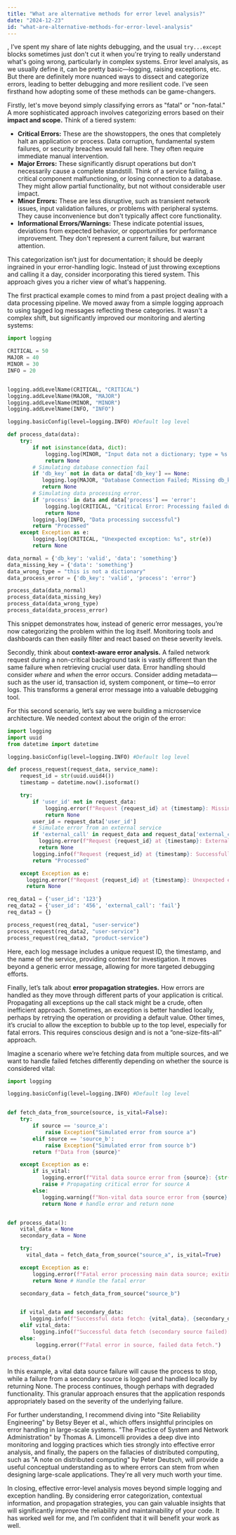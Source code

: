 ```yaml
---
title: "What are alternative methods for error level analysis?"
date: "2024-12-23"
id: "what-are-alternative-methods-for-error-level-analysis"
---
```


,  I’ve spent my share of late nights debugging, and the usual `try...except` blocks sometimes just don't cut it when you're trying to really understand what's going wrong, particularly in complex systems. Error level analysis, as we usually define it, can be pretty basic—logging, raising exceptions, etc. But there are definitely more nuanced ways to dissect and categorize errors, leading to better debugging and more resilient code. I’ve seen firsthand how adopting some of these methods can be game-changers.

Firstly, let's move beyond simply classifying errors as "fatal" or "non-fatal." A more sophisticated approach involves categorizing errors based on their **impact and scope.** Think of a tiered system:

*   **Critical Errors:** These are the showstoppers, the ones that completely halt an application or process. Data corruption, fundamental system failures, or security breaches would fall here. They often require immediate manual intervention.
*   **Major Errors:** These significantly disrupt operations but don't necessarily cause a complete standstill. Think of a service failing, a critical component malfunctioning, or losing connection to a database. They might allow partial functionality, but not without considerable user impact.
*   **Minor Errors:** These are less disruptive, such as transient network issues, input validation failures, or problems with peripheral systems. They cause inconvenience but don't typically affect core functionality.
*   **Informational Errors/Warnings:** These indicate potential issues, deviations from expected behavior, or opportunities for performance improvement. They don't represent a current failure, but warrant attention.

This categorization isn’t just for documentation; it should be deeply ingrained in your error-handling logic. Instead of just throwing exceptions and calling it a day, consider incorporating this tiered system. This approach gives you a richer view of what's happening.

The first practical example comes to mind from a past project dealing with a data processing pipeline. We moved away from a simple logging approach to using tagged log messages reflecting these categories. It wasn't a complex shift, but significantly improved our monitoring and alerting systems:

```python
import logging

CRITICAL = 50
MAJOR = 40
MINOR = 30
INFO = 20


logging.addLevelName(CRITICAL, "CRITICAL")
logging.addLevelName(MAJOR, "MAJOR")
logging.addLevelName(MINOR, "MINOR")
logging.addLevelName(INFO, "INFO")

logging.basicConfig(level=logging.INFO) #Default log level

def process_data(data):
    try:
        if not isinstance(data, dict):
            logging.log(MINOR, "Input data not a dictionary; type = %s.", type(data))
            return None
        # Simulating database connection fail
        if 'db_key' not in data or data['db_key'] == None:
           logging.log(MAJOR, "Database Connection Failed; Missing db_key, stopping processing.")
           return None
        # Simulating data processing error.
        if 'process' in data and data['process'] == 'error':
            logging.log(CRITICAL, "Critical Error: Processing failed due to corrupted data")
            return None
        logging.log(INFO, "Data processing successful")
        return "Processed"
    except Exception as e:
        logging.log(CRITICAL, "Unexpected exception: %s", str(e))
        return None

data_normal = {'db_key': 'valid', 'data': 'something'}
data_missing_key = {'data': 'something'}
data_wrong_type = "this is not a dictionary"
data_process_error = {'db_key': 'valid', 'process': 'error'}

process_data(data_normal)
process_data(data_missing_key)
process_data(data_wrong_type)
process_data(data_process_error)

```

This snippet demonstrates how, instead of generic error messages, you’re now categorizing the problem within the log itself. Monitoring tools and dashboards can then easily filter and react based on these severity levels.

Secondly, think about **context-aware error analysis.** A failed network request during a non-critical background task is vastly different than the same failure when retrieving crucial user data. Error handling should consider *where* and *when* the error occurs. Consider adding metadata—such as the user id, transaction id, system component, or time—to error logs. This transforms a general error message into a valuable debugging tool.

For this second scenario, let’s say we were building a microservice architecture. We needed context about the origin of the error:

```python
import logging
import uuid
from datetime import datetime

logging.basicConfig(level=logging.INFO) #Default log level

def process_request(request_data, service_name):
    request_id = str(uuid.uuid4())
    timestamp = datetime.now().isoformat()

    try:
        if 'user_id' not in request_data:
            logging.error(f"Request {request_id} at {timestamp}: Missing user_id in {service_name} service")
            return None
        user_id = request_data['user_id']
        # Simulate error from an external service
        if 'external_call' in request_data and request_data['external_call'] == 'fail':
          logging.error(f"Request {request_id} at {timestamp}: External service failure for user {user_id} in {service_name} service")
          return None
        logging.info(f"Request {request_id} at {timestamp}: Successfully processed request for user {user_id} in {service_name} service")
        return "Processed"

    except Exception as e:
      logging.error(f"Request {request_id} at {timestamp}: Unexpected error {str(e)} in {service_name} service.")
      return None

req_data1 = {'user_id': '123'}
req_data2 = {'user_id': '456', 'external_call': 'fail'}
req_data3 = {}

process_request(req_data1, "user-service")
process_request(req_data2, "user-service")
process_request(req_data3, "product-service")
```

Here, each log message includes a unique request ID, the timestamp, and the name of the service, providing context for investigation. It moves beyond a generic error message, allowing for more targeted debugging efforts.

Finally, let’s talk about **error propagation strategies.** How errors are handled as they move through different parts of your application is critical. Propagating all exceptions up the call stack might be a crude, often inefficient approach. Sometimes, an exception is better handled locally, perhaps by retrying the operation or providing a default value. Other times, it’s crucial to allow the exception to bubble up to the top level, especially for fatal errors. This requires conscious design and is not a “one-size-fits-all” approach.

Imagine a scenario where we’re fetching data from multiple sources, and we want to handle failed fetches differently depending on whether the source is considered vital:

```python
import logging

logging.basicConfig(level=logging.INFO) #Default log level


def fetch_data_from_source(source, is_vital=False):
    try:
        if source == 'source_a':
            raise Exception("Simulated error from source a")
        elif source == 'source_b':
            raise Exception("Simulated error from source b")
        return f"Data from {source}"

    except Exception as e:
        if is_vital:
           logging.error(f"Vital data source error from {source}: {str(e)}")
           raise # Propagating critical error for source A
        else:
           logging.warning(f"Non-vital data source error from {source}: {str(e)}")
           return None # handle error and return none


def process_data():
    vital_data = None
    secondary_data = None

    try:
      vital_data = fetch_data_from_source("source_a", is_vital=True)

    except Exception as e:
        logging.error(f"Fatal error processing main data source; exiting")
        return None # Handle the fatal error

    secondary_data = fetch_data_from_source("source_b")


    if vital_data and secondary_data:
       logging.info(f"Successful data fetch: {vital_data}, {secondary_data}")
    elif vital_data:
        logging.info(f"Successful data fetch (secondary source failed): {vital_data}")
    else:
         logging.error(f"Fatal error in source, failed data fetch.")

process_data()
```

In this example, a vital data source failure will cause the process to stop, while a failure from a secondary source is logged and handled locally by returning None. The process continues, though perhaps with degraded functionality. This granular approach ensures that the application responds appropriately based on the severity of the underlying failure.

For further understanding, I recommend diving into "Site Reliability Engineering" by Betsy Beyer et al., which offers insightful principles on error handling in large-scale systems. "The Practice of System and Network Administration" by Thomas A. Limoncelli provides a deep dive into monitoring and logging practices which ties strongly into effective error analysis, and finally, the papers on the fallacies of distributed computing, such as "A note on distributed computing" by Peter Deutsch, will provide a useful conceptual understanding as to where errors can stem from when designing large-scale applications. They're all very much worth your time.

In closing, effective error-level analysis moves beyond simple logging and exception handling. By considering error categorization, contextual information, and propagation strategies, you can gain valuable insights that will significantly improve the reliability and maintainability of your code. It has worked well for me, and I’m confident that it will benefit your work as well.
